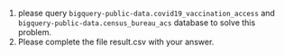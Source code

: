 1. please query `bigquery-public-data.covid19_vaccination_access` and `bigquery-public-data.census_bureau_acs` database to solve this problem.
2. Please complete the file result.csv with your answer.